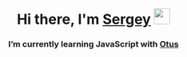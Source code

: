 <h1 align="center">Hi there, I'm <a href="https://www.linkedin.com/in/sergey-kazhaev-31a3a3158/" target="_blank">Sergey</a> 
<img src="https://github.com/blackcater/blackcater/raw/main/images/Hi.gif" height="32"/></h1>
<h3 align="center">I’m currently learning JavaScript with <a href ="https://otus.ru">Otus</a></h3>



